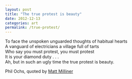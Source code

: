 ```yaml
---
layout: post
title: "The true protest is beauty"
date: 2012-12-13
categories: art
permalink: /true-protest/
---
```


To face the unspoken unguarded thoughts of habitual hearts     
A vanguard of electricians a village full of tarts     
Who say you must protest, you must protest     
It is your diamond duty . . .     
Ah, but in such an ugly time the true protest is beauty.

Phil Ochs, quoted by [Matt Milliner](http://www.booksandculture.com/site/utilities/print.html?id=98990)